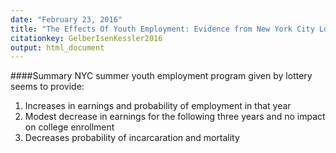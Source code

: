 ```yaml
---
date: "February 23, 2016"
title: "The Effects Of Youth Employment: Evidence from New York City Lotteries"
citationkey: GelberIsenKessler2016
output: html_document
---
```


####Summary
NYC summer youth employment program given by lottery seems to provide:
1. Increases in earnings and probability of employment in that year
2. Modest decrease in earnings for the following three years and no impact on college enrollment
3. Decreases probability of incarcaration and mortality
